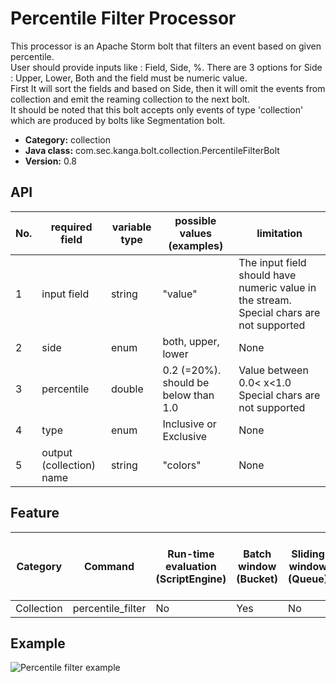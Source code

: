 Percentile Filter Processor
===========================

This processor is an Apache Storm bolt that filters an event based on given percentile. <br>
User should provide inputs like : Field, Side, %. There are 3 options for Side : Upper, Lower, Both and the field must be numeric value.<br>
First It will sort the fields and based on Side, then it will omit the events from collection and emit the reaming collection to the next bolt.<br>
It should be noted that this bolt accepts only events of type 'collection' which are produced by bolts like Segmentation bolt.

* __Category:__ collection
* __Java class:__ com.sec.kanga.bolt.collection.PercentileFilterBolt
* __Version:__ 0.8

## API

|No.|required field          |variable type|possible values (examples)          |limitation                                                                              |
|---|------------------------|-------------|------------------------------------|----------------------------------------------------------------------------------------|
|1  |input field             |string       |"value"                             |The input field should have numeric value in the stream. Special chars are not supported|
|2  |side                    |enum         |both, upper, lower                  |None                                                                                    |
|3  |percentile              |double       |0.2 (=20%). should be below than 1.0|Value between 0.0< x<1.0<br>Special chars are not supported                             |
|4  |type                    |enum         |Inclusive or Exclusive              |None                                                                                    |
|5  |output (collection) name|string       |"colors"                            |None                                                                                    |

## Feature

|Category  |Command          |Run-time evaluation (ScriptEngine)|Batch window (Bucket)|Sliding window (Queue)|Access previous values through expression|Group by|Crontab expression|Input event type|Output event type|
|----------|-----------------|----------------------------------|---------------------|----------------------|-----------------------------------------|--------|------------------|----------------|-----------------|
|Collection|percentile_filter|No                                |Yes                  |No                    |No                                       |No      |No                |Collection      |Collection       |

## Example

![Percentile filter example][percentile_filter_example]

[percentile_filter_example]: images/collection_percentilefilter_example.png